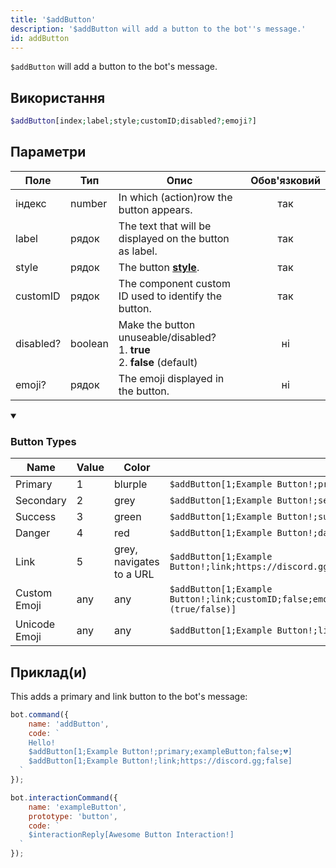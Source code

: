 ```yaml
---
title: '$addButton'
description: '$addButton will add a button to the bot''s message.'
id: addButton
---
```


`$addButton` will add a button to the bot's message.

## Використання

```php
$addButton[index;label;style;customID;disabled?;emoji?]
```

## Параметри

| Поле      | Тип     | Опис                                                                                                                     | Обов'язковий |
| --------- | ------- | ------------------------------------------------------------------------------------------------------------------------ |:------------:|
| індекс    | number  | In which (action)row the button appears.                                                                                 |     так      |
| label     | рядок   | The text that will be displayed on the button as label.                                                                  |     так      |
| style     | рядок   | The button **[style](https://discord.com/developers/docs/interactions/message-components#button-object-button-styles)**. |     так      |
| customID  | рядок   | The component custom ID used to identify the button.                                                                     |     так      |
| disabled? | boolean | Make the button unuseable/disabled? <br /> 1. **true** <br /> 2. **false** (default)                         |      ні      |
| emoji?    | рядок   | The emoji displayed in the button.                                                                                       |      ні      |

<details open>
  <summary><h3> Button Types </h3></summary>

| Name          | Value | Color                    |                                                                                             |
| ------------- | ----- | ------------------------ | ------------------------------------------------------------------------------------------- |
| Primary       | 1     | blurple                  | `$addButton[1;Example Button!;primary;customID;false]`                                      |
| Secondary     | 2     | grey                     | `$addButton[1;Example Button!;secondary;customID;false]`                                    |
| Success       | 3     | green                    | `$addButton[1;Example Button!;success;customID;false]`                                      |
| Danger        | 4     | red                      | `$addButton[1;Example Button!;danger;customID;false]`                                       |
| Link          | 5     | grey, navigates to a URL | `$addButton[1;Example Button!;link;https://discord.gg;false]`                               |
| Custom Emoji  | any   | any                      | `$addButton[1;Example Button!;link;customID;false;emojiName,emojiID,animated (true/false)]` |
| Unicode Emoji | any   | any                      | `$addButton[1;Example Button!;link;customID;false;😀]`                                       |

</details>

## Приклад(и)

This adds a primary and link button to the bot's message:

```javascript
bot.command({
    name: 'addButton',
    code: `
    Hello!
    $addButton[1;Example Button!;primary;exampleButton;false;💔]
    $addButton[1;Example Button!;link;https://discord.gg;false]
  `
});
```
```javascript
bot.interactionCommand({
    name: 'exampleButton',
    prototype: 'button',
    code: `
    $interactionReply[Awesome Button Interaction!]
  `
});
```